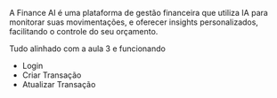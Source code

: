 A Finance AI é uma plataforma de gestão financeira que utiliza IA para monitorar suas movimentações, e oferecer insights personalizados, facilitando o controle do seu orçamento.

Tudo alinhado com a aula 3 e funcionando
- Login
- Criar Transação
- Atualizar Transação